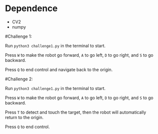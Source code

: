# Dependence

- CV2
- numpy


#Challenge 1:

Run `python3 challenge1.py` in the terminal to start.

Press `W` to make the robot go forward, `A` to go left, `D` to go right, and `S` to go backward. 

Press `Q` to end control and navigate back to the origin.


#Challenge 2:

Run `python3 challenge1.py` in the terminal to start.

Press `W` to make the robot go forward, `A` to go left, `D` to go right, and `S` to go backward. 

Press `T` to detect and touch the target, then the robot will automatically return to the origin.

Press `Q` to end control.
